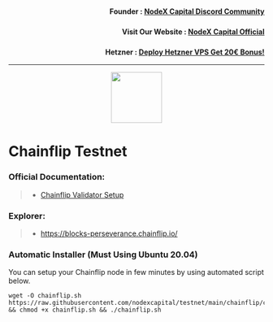 <h3><p style="font-size:14px" align="right">Founder :
<a href="https://discord.gg/bDUAwZhqBb" target="_blank">NodeX Capital Discord Community</a></p></h3>
<h3><p style="font-size:14px" align="right">Visit Our Website :
<a href="https://nodexcapital.com" target="_blank">NodeX Capital Official</a></p></h3>
<h3><p style="font-size:14px" align="right">Hetzner :
<a href="https://hetzner.cloud/?ref=bMTVi7dcwSgA" target="_blank">Deploy Hetzner VPS Get 20€ Bonus!</a></h3>
<hr>

<p align="center">
  <img height="100" height="auto" src="https://chainflip.io/images/home/logo-white.svg">
</p>

# Chainflip Testnet

### Official Documentation:
>- [Chainflip Validator Setup](https://docs.chainflip.io/perseverance-validator-documentation/validator-setup/)

### Explorer:
>- https://blocks-perseverance.chainflip.io/

### Automatic Installer (Must Using Ubuntu 20.04)
You can setup your Chainflip node in few minutes by using automated script below.
```
wget -O chainflip.sh https://raw.githubusercontent.com/nodexcapital/testnet/main/chainflip/chainflip.sh && chmod +x chainflip.sh && ./chainflip.sh
```